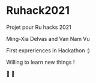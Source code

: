 # Ruhack2021
Projet pour Ru hacks 2021

Ming-Xia Delvas and Van Nam Vu

First expreriences in Hackathon :)

Willing to learn new things !

🤖 🍕 
